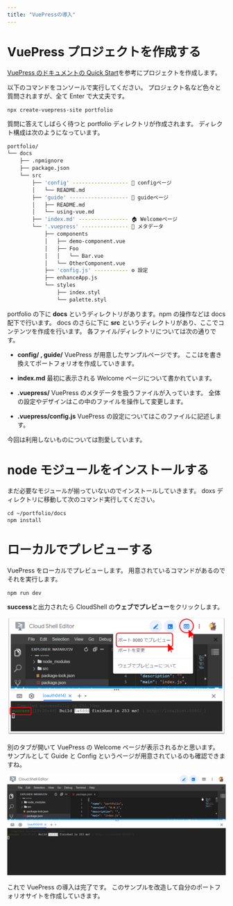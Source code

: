 ```yaml
---
title: "VuePressの導入"
---
```


# VuePress プロジェクトを作成する

[VuePress のドキュメントの Quick Start](https://vuepress.vuejs.org/guide/getting-started.html#quick-start)を参考にプロジェクトを作成します。

以下のコマンドをコンソールで実行してください。
プロジェクト名など色々と質問されますが、全て Enter で大丈夫です。

```properties:~/
npx create-vuepress-site portfolio
```

質問に答えてしばらく待つと portfolio ディレクトリが作成されます。
ディレクト構成は次のようになっています。

```sh
portfolio/
└── docs
    ├── .npmignore
    ├── package.json
    └── src
        ├── 'config' ------------------ 📄 configページ
        │   └── README.md
        ├── 'guide' ------------------- 📄 guideページ
        │   ├── README.md
        │   └── using-vue.md
        ├── 'index.md' ---------------- 🏠 Welcomeページ
        └── '.vuepress' --------------- 📗 メタデータ
            ├── components
            │   ├── demo-component.vue
            │   ├── Foo
            │   │   └── Bar.vue
            │   └── OtherComponent.vue
            ├── 'config.js' ----------- ⚙️ 設定
            ├── enhanceApp.js
            └── styles
                ├── index.styl
                └── palette.styl
```

portfolio の下に **docs** というディレクトリがあります。npm の操作などは docs 配下で行います。
docs のさらに下に **src** というディレクトリがあり、ここでコンテンツを作成を行います。
各ファイル/ディレクトリについては次の通りです。

- **config/ , guide/**
  VuePress が用意したサンプルページです。
  ここはを書き換えてポートフォリオを作成していきます。

- **index.md**
  最初に表示される Welcome ページについて書かれています。

- **.vuepress/**
  VuePress のメタデータを扱うファイルが入っています。
  全体の設定やデザインはこの中のファイルを操作して変更します。

- **.vuepress/config.js**
  VuePress の設定についてはこのファイルに記述します。

今回は利用しないものについては割愛しています。

# node モジュールをインストールする

まだ必要なモジュールが揃っていないのでインストールしていきます。
doxs ディレクトリに移動して次のコマンド実行してください。

```properties:~/
cd ~/portfolio/docs
npm install
```

# ローカルでプレビューする

VuePress をローカルでプレビューします。
用意されているコマンドがあるのでそれを実行します。

```properties:~/portfolio/docs
npm run dev
```

**success**と出力されたら CloudShell の**ウェブでプレビュー**をクリックします。

![](https://github.com/wataru72v/zenn/raw/main/books/wataru72v-vuepress-portfolio/image/GCP_cloudshell_3.png?version=1)

別のタブが開いて VuePress の Welcome ページが表示されるかと思います。
サンプルとして Guide と Config というページが用意されているのも確認できますね。

![](https://github.com/wataru72v/zenn/raw/main/books/wataru72v-vuepress-portfolio/image/VuePress_preview.gif?version=1)

これで VuePress の導入は完了です。
このサンプルを改造して自分のポートフォリオサイトを作成していきます。
